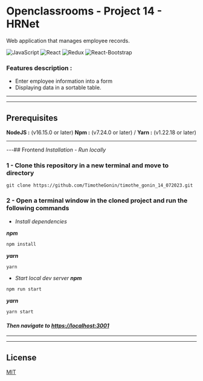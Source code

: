 # Openclassrooms - Project 14 - HRNet

Web application that manages employee records.

![JavaScript](https://img.shields.io/badge/Language-JavaScript-f7df1e)
![React](https://img.shields.io/badge/Framework-React-5ED3F3)
![Redux](https://img.shields.io/badge/State_Manager-Redux--Tool--Kit-764abc)
![React-Bootstrap](https://img.shields.io/badge/Front--end_Framework-React--Bootstrap-41E0FD)

### Features description :

- Enter employee information into a form
- Displaying data in a sortable table.

---

---

## Prerequisites

**NodeJS :** (v16.15.0 or later)
**Npm :** (v7.24.0 or later) / **Yarn :** (v1.22.18 or later)

---

---## Frontend _Installation - Run locally_

### 1 - Clone this repository in a new terminal and move to directory

`git clone https://github.com/TimotheGonin/timothe_gonin_14_072023.git`

### 2 - Open a terminal window in the cloned project and run the following commands

- _Install dependencies_

_**npm**_

```bash
npm install
```

_**yarn**_

```bash
yarn
```

- _Start local dev server_
  _**npm**_

```bash
npm run start
```

_**yarn**_

```bash
yarn start
```

#### _Then navigate to [https://localhost:3001](https://localhost:3001)_

---

---

## License

[MIT](https://choosealicense.com/licenses/mit/)
